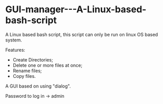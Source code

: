 # GUI-manager---A-Linux-based-bash-script

A Linux based bash script, this script can only be run on linux OS based system.

Features:

 - Create Directories;  
 - Delete one or more files at once;  
 - Rename files;  
 - Copy files.  

A GUI based on using "dialog".  

Password to log in -> admin
